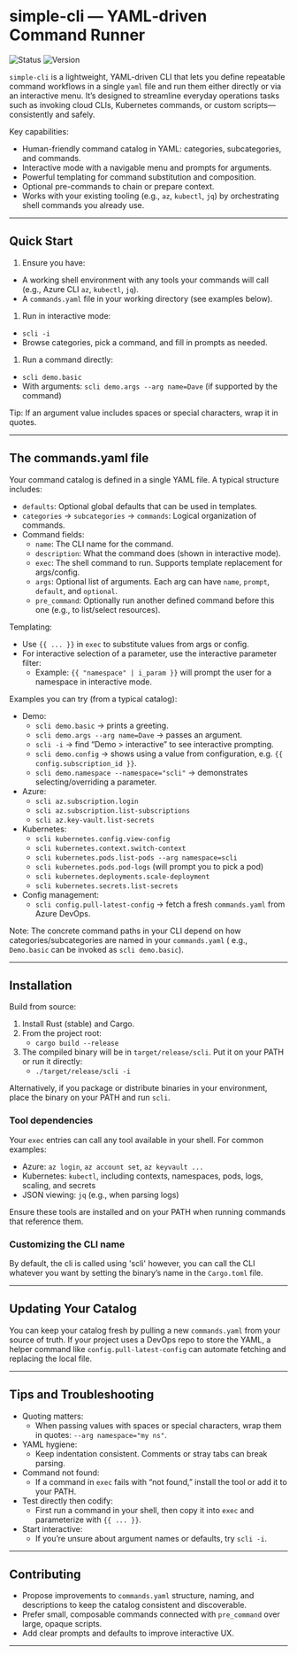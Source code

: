 # simple-cli — YAML‑driven Command Runner
![Status](https://img.shields.io/badge/status-wip-yellow)
![Version](https://img.shields.io/github/v/tag/davebyrne222/simple-cli?label=latest%20version&color=blue)

`simple-cli` is a lightweight, YAML-driven CLI that lets you define repeatable command workflows in a single `yaml` file
and run them either directly or via an interactive menu. It’s designed to streamline everyday operations tasks such as
invoking cloud CLIs, Kubernetes commands, or custom scripts—consistently and safely.

Key capabilities:

- Human-friendly command catalog in YAML: categories, subcategories, and commands.
- Interactive mode with a navigable menu and prompts for arguments.
- Powerful templating for command substitution and composition.
- Optional pre-commands to chain or prepare context.
- Works with your existing tooling (e.g., `az`, `kubectl`, `jq`) by orchestrating shell commands you already use.

---

## Quick Start

1) Ensure you have:

- A working shell environment with any tools your commands will call (e.g., Azure CLI `az`, `kubectl`, `jq`).
- A `commands.yaml` file in your working directory (see examples below).

1) Run in interactive mode:

- `scli -i`
- Browse categories, pick a command, and fill in prompts as needed.

1) Run a command directly:

- `scli demo.basic`
- With arguments: `scli demo.args --arg name=Dave` (if supported by the command)

Tip: If an argument value includes spaces or special characters, wrap it in quotes.

---

## The commands.yaml file

Your command catalog is defined in a single YAML file. A typical structure includes:

- `defaults`: Optional global defaults that can be used in templates.
- `categories` → `subcategories` → `commands`: Logical organization of commands.
- Command fields:
    - `name`: The CLI name for the command.
    - `description`: What the command does (shown in interactive mode).
    - `exec`: The shell command to run. Supports template replacement for args/config.
    - `args`: Optional list of arguments. Each arg can have `name`, `prompt`, `default`, and `optional`.
    - `pre_command`: Optionally run another defined command before this one (e.g., to list/select resources).

Templating:

- Use `{{ ... }}` in `exec` to substitute values from args or config.
- For interactive selection of a parameter, use the interactive parameter filter:
    - Example: `{{ "namespace" | i_param }}` will prompt the user for a namespace in interactive mode.

Examples you can try (from a typical catalog):

- Demo:
    - `scli demo.basic` → prints a greeting.
    - `scli demo.args --arg name=Dave` → passes an argument.
    - `scli -i` → find “Demo > interactive” to see interactive prompting.
    - `scli demo.config` → shows using a value from configuration, e.g. `{{ config.subscription_id }}`.
    - `scli demo.namespace --namespace="scli"` → demonstrates selecting/overriding a parameter.
- Azure:
    - `scli az.subscription.login`
    - `scli az.subscription.list-subscriptions`
    - `scli az.key-vault.list-secrets`
- Kubernetes:
    - `scli kubernetes.config.view-config`
    - `scli kubernetes.context.switch-context`
    - `scli kubernetes.pods.list-pods --arg namespace=scli`
    - `scli kubernetes.pods.pod-logs` (will prompt you to pick a pod)
    - `scli kubernetes.deployments.scale-deployment`
    - `scli kubernetes.secrets.list-secrets`
- Config management:
    - `scli config.pull-latest-config` → fetch a fresh `commands.yaml` from Azure DevOps.

Note: The concrete command paths in your CLI depend on how categories/subcategories are named in your `commands.yaml` (
e.g., `Demo.basic` can be invoked as `scli demo.basic`).

---

## Installation

Build from source:

1) Install Rust (stable) and Cargo.
2) From the project root:
    - `cargo build --release`
3) The compiled binary will be in `target/release/scli`. Put it on your PATH or run it directly:
    - `./target/release/scli -i`

Alternatively, if you package or distribute binaries in your environment, place the binary on your PATH and run `scli`.

### Tool dependencies
Your `exec` entries can call any tool available in your shell. For common examples:

- Azure: `az login`, `az account set`, `az keyvault ...`
- Kubernetes: `kubectl`, including contexts, namespaces, pods, logs, scaling, and secrets
- JSON viewing: `jq` (e.g., when parsing logs)

Ensure these tools are installed and on your PATH when running commands that reference them.


### Customizing the CLI name
By default, the cli is called using 'scli' however, you can call the CLI whatever you want by setting the binary’s name
in the `Cargo.toml` file.

---

## Updating Your Catalog

You can keep your catalog fresh by pulling a new `commands.yaml` from your source of truth. If your project uses a
DevOps repo to store the YAML, a helper command like `config.pull-latest-config` can automate fetching and replacing the
local file.

---

## Tips and Troubleshooting

- Quoting matters:
    - When passing values with spaces or special characters, wrap them in quotes: `--arg namespace="my ns"`.
- YAML hygiene:
    - Keep indentation consistent. Comments or stray tabs can break parsing.
- Command not found:
    - If a command in `exec` fails with “not found,” install the tool or add it to your PATH.
- Test directly then codify:
    - First run a command in your shell, then copy it into `exec` and parameterize with `{{ ... }}`.
- Start interactive:
    - If you’re unsure about argument names or defaults, try `scli -i`.

---

## Contributing

- Propose improvements to `commands.yaml` structure, naming, and descriptions to keep the catalog consistent and
  discoverable.
- Prefer small, composable commands connected with `pre_command` over large, opaque scripts.
- Add clear prompts and defaults to improve interactive UX.

---
